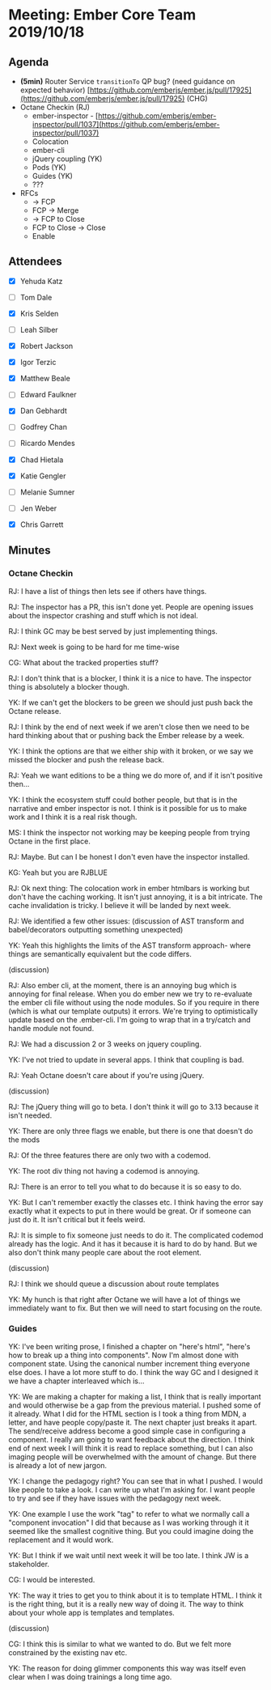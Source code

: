 # Meeting: Ember Core Team 2019/10/18

## Agenda

- **(5min)** Router Service `transitionTo` QP bug? (need guidance on expected behavior) [https://github.com/emberjs/ember.js/pull/17925](https://github.com/emberjs/ember.js/pull/17925) (CHG)
- Octane Checkin (RJ)
    - ember-inspector - [https://github.com/emberjs/ember-inspector/pull/1037](https://github.com/emberjs/ember-inspector/pull/1037)
    - Colocation
    - ember-cli
    - jQuery coupling (YK)
    - Pods (YK)
    - Guides (YK)
    - ???
- RFCs
    - → FCP
    - FCP → Merge
    - → FCP to Close
    - FCP to Close → Close
    - Enable

## Attendees

- [x]  Yehuda Katz
- [ ]  Tom Dale
- [x]  Kris Selden
- [ ]  Leah Silber
- [x]  Robert Jackson
- [x]  Igor Terzic
- [x]  Matthew Beale
- [ ]  Edward Faulkner

- [x]  Dan Gebhardt
- [ ]  Godfrey Chan
- [ ]  Ricardo Mendes
- [x]  Chad Hietala
- [x]  Katie Gengler
- [ ]  Melanie Sumner
- [ ]  Jen Weber
- [x]  Chris Garrett

## Minutes

### Octane Checkin

RJ: I have a list of things then lets see if others have things.

RJ: The inspector has a PR, this isn't done yet. People are opening issues about the inspector crashing and stuff which is not ideal.

RJ: I think GC may be best served by just implementing things.

RJ: Next week is going to be hard for me time-wise

CG: What about the tracked properties stuff?

RJ: I don't think that is a blocker, I think it is a nice to have. The inspector thing is absolutely a blocker though.

YK: If we can't get the blockers to be green we should just push back the Octane release.

RJ: I think by the end of next week if we aren't close then we need to be hard thinking about that or pushing back the Ember release by a week.

YK: I think the options are that we either ship with it broken, or we say we missed the blocker and push the release back.

RJ: Yeah we want editions to be a thing we do more of, and if it isn't positive then...

YK: I think the ecosystem stuff could bother people, but that is in the narrative and ember inspector is not. I think is it possible for us to make work and I think it is a real risk though.

MS: I think the inspector not working may be keeping people from trying Octane in the first place.

RJ: Maybe. But can I be honest I don't even have the inspector installed.

KG: Yeah but you are RJBLUE

RJ: Ok next thing: The colocation work in ember htmlbars is working but don't have the caching working. It isn't just annoying, it is a bit intricate. The cache invalidation is tricky. I believe it will be landed by next week.

RJ: We identified a few other issues: (discussion of AST transform and babel/decorators outputting something unexpected)

YK: Yeah this highlights the limits of the AST transform approach- where things are semantically equivalent but the code differs.

(discussion)

RJ: Also ember cli, at the moment, there is an annoying bug which is annoying for final release. When you do ember new we try to re-evaluate the ember cli file without using the node modules. So if you require in there (which is what our template outputs) it errors. We're trying to optimistically update based on the .ember-cli. I'm going to wrap that in a try/catch and handle module not found.

RJ: We had a discussion 2 or 3 weeks on jquery coupling.

YK: I've not tried to update in several apps. I think that coupling is bad.

RJ: Yeah Octane doesn't care about if you're using jQuery.

(discussion)

RJ: The jQuery thing will go to beta. I don't think it will go to 3.13 because it isn't needed.

YK: There are only three flags we enable, but there is one that doesn't do the mods

RJ: Of the three features there are only two with a codemod.

YK: The root div thing not having a codemod is annoying.

RJ: There is an error to tell you what to do because it is so easy to do.

YK: But I can't remember exactly the classes etc. I think having the error say exactly what it expects to put in there would be great. Or if someone can just do it. It isn't critical but it feels weird.

RJ: It is simple to fix someone just needs to do it. The complicated codemod already has the logic. And it has it because it is hard to do by hand. But we also don't think many people care about the root element.

(discussion)

RJ: I think we should queue a discussion about route templates

YK: My hunch is that right after Octane we will have a lot of things we immediately want to fix. But then we will need to start focusing on the route.

### Guides

YK: I've been writing prose, I finished a chapter on "here's html", "here's how to break up a thing into components". Now I'm almost done with component state. Using the canonical number increment thing everyone else does. I have a lot more stuff to do. I think the way GC and I designed it we have a chapter interleaved which is...

YK: We are making a chapter for making a list, I think that is really important and would otherwise be a gap from the previous material. I pushed some of it already. What I did for the HTML section is I took a thing from MDN, a letter, and have people copy/paste it. The next chapter just breaks it apart. The send/receive address become a good simple case in configuring a component. I really am going to want feedback about the direction. I think end of next week I will think it is read to replace something, but I can also imaging people will be overwhelmed with the amount of change. But there is already a lot of new jargon.

YK: I change the pedagogy right? You can see that in what I pushed. I would like people to take a look. I can write up what I'm asking for. I want people to try and see if they have issues with the pedagogy next week.

YK: One example I use the work "tag" to refer to what we normally call a "component invocation" I did that because as I was working through it it seemed like the smallest cognitive thing. But you could imagine doing the replacement and it would work.

YK: But I think if we wait until next week it will be too late. I think JW is a stakeholder.

CG: I would be interested.

YK: The way it tries to get you to think about it is to template HTML. I think it is the right thing, but it is a really new way of doing it. The way to think about your whole app is templates and templates.

(discussion)

CG: I think this is similar to what we wanted to do. But we felt more constrained by the existing nav etc.

YK: The reason for doing glimmer components this way was itself even clear when I was doing trainings a long time ago.
